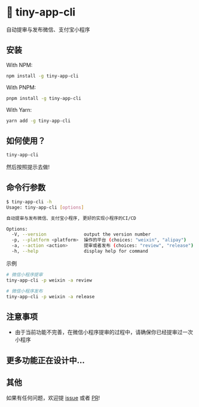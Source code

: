 # 🚀 tiny-app-cli
自动提审与发布微信、支付宝小程序

## 安装
With NPM:
```bash
npm install -g tiny-app-cli
```

With PNPM:
```bash
pnpm install -g tiny-app-cli
```

With Yarn:
```bash
yarn add -g tiny-app-cli
```

## 如何使用？
```bash
tiny-app-cli
```
然后按照提示去做!

## 命令行参数
```bash
$ tiny-app-cli -h
Usage: tiny-app-cli [options]

自动提审与发布微信、支付宝小程序, 更好的实现小程序的CI/CD

Options:
  -V, --version              output the version number
  -p, --platform <platform>  操作的平台 (choices: "weixin", "alipay")
  -a, --action <action>      提审或者发布 (choices: "review", "release")
  -h, --help                 display help for command
```

示例
```bash
# 微信小程序提审
tiny-app-cli -p weixin -a review

# 微信小程序发布
tiny-app-cli -p weixin -a release
```

## 注意事项
- 由于当前功能不完善，在微信小程序提审的过程中，请确保你已经提审过一次小程序

## 更多功能正在设计中...

## 其他
如果有任何问题，欢迎提 [issue](https://github.com/phk422/tiny-app-cli/issues) 或者 [PR](https://github.com/phk422/tiny-app-cli/pulls)!
